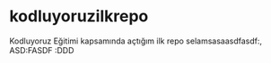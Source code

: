 # kodluyoruzilkrepo
Kodluyoruz Eğitimi kapsamında açtığım ilk repo
selamsasaasdfasdf:,
ASD:FASDF
:DDD